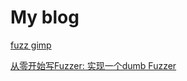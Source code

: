 # My blog

[fuzz gimp](https://github.com/3072L/3072l.github.io/blob/main/gimpfuzzing.md)

[从零开始写Fuzzer: 实现一个dumb Fuzzer](https://github.com/3072L/3072l.github.io/blob/main/rustdumbfuzzer.md)
